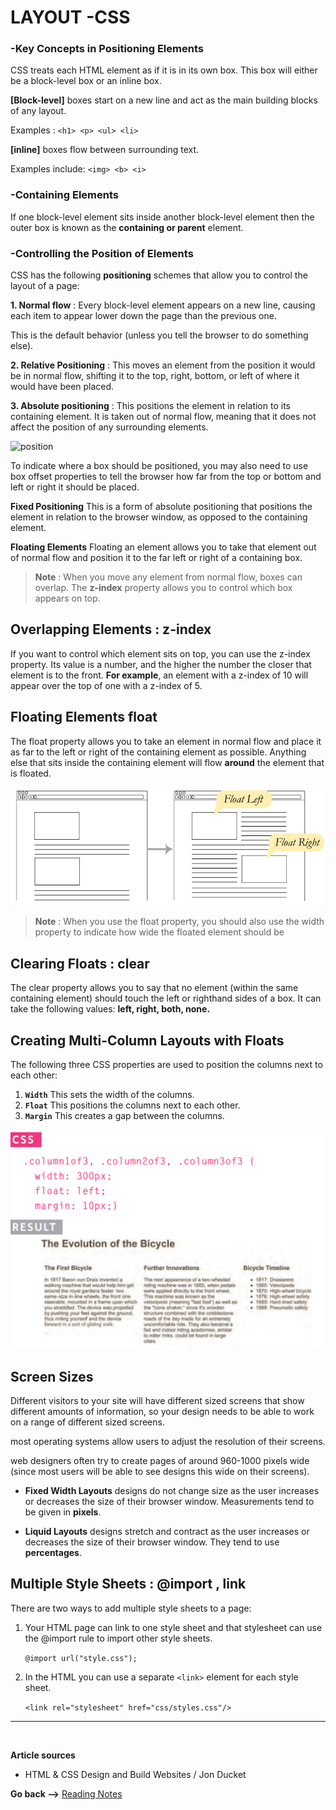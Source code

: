 # LAYOUT -CSS

### **-Key Concepts in Positioning Elements**

CSS treats each HTML element as if it is in its
own box. This box will either be a block-level
box or an inline box.

**[Block-level]** boxes start on a new line and act as the main building blocks of any layout.

Examples : `<h1> <p> <ul> <li>`


 **[inline]** boxes flow between surrounding text.

Examples include: `<img> <b> <i>`

### **-Containing Elements**

If one block-level element sits inside another block-level element then the outer box is known as the **containing or parent** element.

### **-Controlling the Position of Elements**

CSS has the following **positioning** schemes that allow you to control the layout of a page:

**1. Normal flow** : Every block-level element appears on a new line, causing each item to appear lower down the page than the previous one. 

This is the default behavior (unless you tell the browser to do something else).

**2. Relative Positioning** : This moves an element from the position it would be in normal flow, shifting it to the top, right, bottom, or left of where it would have been placed.

**3. Absolute positioning** : This positions the element in relation to its containing element. It is taken out of normal flow, meaning that it does not affect the position of any surrounding elements.

![position](https://www.internetingishard.com/html-and-css/advanced-positioning/css-positioning-schemes-summary-d7f831.png)

To indicate where a box should be positioned, you may also need to use box offset properties to tell the browser how far from the top or bottom and left or right it should be placed.

**Fixed Positioning** This is a form of absolute
positioning that positions the element in relation to the browser window, as opposed to the containing element.

**Floating Elements** Floating an element allows
you to take that element out of normal flow and position it to the far left or right of a containing box.

> **Note** : When you move any element from normal flow, boxes can overlap. The **z-index** property allows you to control which box appears on top.

## **Overlapping Elements** : z-index

If you want to control which element sits on top, you can use the z-index property. Its value is a number, and the higher the number the closer that element is to the front. **For example**, an element with a z-index of 10 will appear over the top of one with a z-index of 5.

## **Floating Elements** float

The float property allows you to take an element in normal flow and place it as far to the left or right of the containing element as possible. Anything else that sits inside the containing element will flow **around** the element that is floated.

![flout](./img/float.png)

> **Note** : When you use the float property, you should also use the width property to indicate how wide the floated element should be

## **Clearing Floats** : clear

The clear property allows you to say that no element (within the same containing element) should touch the left or righthand sides of a box. It can take the following values: **left, right, both, none.**

## Creating Multi-Column Layouts with Floats

The following three CSS properties are used to position the columns next to each other:

1. **`Width`** This sets the width of the columns.
2. **`Float`** This positions the columns next to each other.
3. **`Margin`** This creates a gap between the columns.

![flourmult](./img/floatmult.PNG)

## **Screen Sizes**

Different visitors to your site will have different sized screens that show different amounts of information, so your design needs to be able to work on a range of different sized screens.

most operating systems allow users to adjust the resolution of their screens.

web designers often try to create pages of around 960-1000 pixels wide (since most users will be able to see designs this wide on their screens).

* **Fixed Width Layouts** designs do not change size as the user increases or decreases the size of their browser window. Measurements tend to be given in **pixels**.

* **Liquid Layouts**  designs stretch and contract as the user increases or decreases the size of their browser window. They tend to use **percentages**.

## **Multiple Style Sheets** : @import , link

There are two ways to add multiple style sheets to a page:

1. Your HTML page can link to one style sheet and that stylesheet can use the @import rule to import other style sheets.

    `@import url("style.css");`

2. In the HTML you can use a separate `<link>` element for each style sheet.

    `<link rel="stylesheet" href="css/styles.css"/>`

<hr>
<br>

**Article sources**

* HTML & CSS Design and Build Websites / Jon Ducket

**Go back -->** [Reading Notes](https://aseel-dweedar.github.io/reading-notes/)